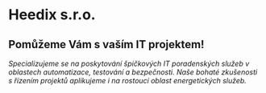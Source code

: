 # Heedix s.r.o.

## Pomůžeme Vám s vaším IT projektem!

*Specializujeme se na poskytování špičkových IT poradenských služeb v oblastech automatizace, testování a bezpečnosti. Naše bohaté zkušenosti s řízením projektů aplikujeme i na rostoucí oblast energetických služeb.*
